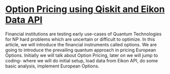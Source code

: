 # [Option Pricing using Qiskit and Eikon Data API](https://developers.refinitiv.com/en/article-catalog/article/option-pricing-using-qiskit-and-eikon-data-api)

Financial institutions are testing early use-cases of Quantum Technologies for NP hard problems which are uncertain or difficult to optimize. 
In this article, we will introduce the financial instruments called options. We are going to introduce the prevailing quantum approach in pricing European Options. 
Initially we will talk about Option Pricing, later on we will jump to coding- where we will do initial setup, load data from Eikon API, do some basic analysis, implement European Options.



